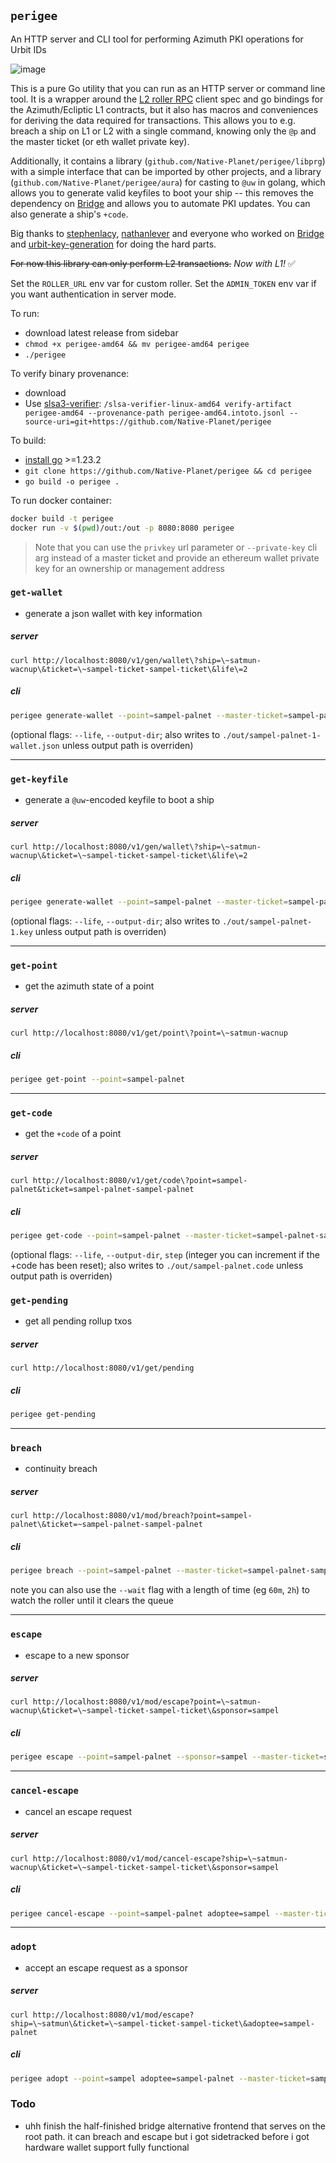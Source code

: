 ## `perigee`

An HTTP server and CLI tool for performing Azimuth PKI operations for Urbit IDs

![image](https://github.com/user-attachments/assets/4c252a1c-72d5-497d-aca3-8dd3dd958a47)

This is a pure Go utility that you can run as an HTTP server or command line tool. It is a wrapper around the [L2 roller RPC](https://urbit.github.io/roller-rpc-client/) client spec and go bindings for the Azimuth/Ecliptic L1 contracts, but it also has macros and conveniences for deriving the data required for transactions. This allows you to e.g. breach a ship on L1 or L2 with a single command, knowing only the `@p` and the master ticket (or eth wallet private key). 

Additionally, it contains a library (`github.com/Native-Planet/perigee/libprg`) with a simple interface that can be imported by other projects, and a library (`github.com/Native-Planet/perigee/aura`) for casting to `@uw` in golang, which allows you to generate valid keyfiles to boot your ship -- this removes the dependency on [Bridge](https://bridge.urbit.org) and allows you to automate PKI updates. You can also generate a ship's `+code`.

Big thanks to [stephenlacy](https://github.com/stephenlacy/go-urbit), [nathanlever](https://github.com/nathanlever/keygen) and everyone who worked on [Bridge](https://github.com/urbit/bridge) and [urbit-key-generation](https://github.com/urbit/urbit-key-generation) for doing the hard parts.

~~For now this library can only perform L2 transactions.~~ *Now with L1!* ✅

Set the `ROLLER_URL` env var for custom roller. Set the `ADMIN_TOKEN` env var if you want authentication in server mode.

To run:
- download latest release from sidebar
- `chmod +x perigee-amd64 && mv perigee-amd64 perigee`
- `./perigee`
  
To verify binary provenance:
- download 
- Use [slsa3-verifier](https://github.com/slsa-framework/slsa-verifier): `/slsa-verifier-linux-amd64 verify-artifact perigee-amd64 --provenance-path perigee-amd64.intoto.jsonl --source-uri=git+https://github.com/Native-Planet/perigee`

To build: 
- [install go](https://go.dev/doc/install) >=1.23.2 
- `git clone https://github.com/Native-Planet/perigee && cd perigee`
- `go build -o perigee .`

To run docker container:

```bash
docker build -t perigee
docker run -v $(pwd)/out:/out -p 8080:8080 perigee
```

> Note that you can use the `privkey` url parameter or `--private-key` cli arg instead of a master ticket and provide an ethereum wallet private key for an ownership or management address


### `get-wallet`
- generate a json wallet with key information
##### server

`curl http://localhost:8080/v1/gen/wallet\?ship=\~satmun-wacnup\&ticket=\~sampel-ticket-sampel-ticket\&life\=2`

##### cli
```bash
perigee generate-wallet --point=sampel-palnet --master-ticket=sampel-palnet-sampel-palnet
```

(optional flags: `--life`, `--output-dir`; also writes to `./out/sampel-palnet-1-wallet.json` unless output path is overriden)

---


### `get-keyfile`
- generate a `@uw`-encoded keyfile to boot a ship
##### server

`curl http://localhost:8080/v1/gen/wallet\?ship=\~satmun-wacnup\&ticket=\~sampel-ticket-sampel-ticket\&life\=2`

##### cli
```bash
perigee generate-wallet --point=sampel-palnet --master-ticket=sampel-palnet-sampel-palnet
```

(optional flags: `--life`, `--output-dir`; also writes to `./out/sampel-palnet-1.key` unless output path is overriden)

---

### `get-point` 
- get the azimuth state of a point
##### server

`curl http://localhost:8080/v1/get/point\?point=\~satmun-wacnup`

##### cli
```bash
perigee get-point --point=sampel-palnet
```

---

### `get-code`
- get the `+code` of a point
##### server

`curl http://localhost:8080/v1/get/code\?point=sampel-palnet&ticket=sampel-palnet-sampel-palnet`

##### cli

```bash
perigee get-code --point=sampel-palnet --master-ticket=sampel-palnet-sampel-palnet
```

(optional flags: `--life`, `--output-dir`, `step` (integer you can increment if the +code has been reset); also writes to `./out/sampel-palnet.code` unless output path is overriden)

### `get-pending`
- get all pending rollup txos
##### server

`curl http://localhost:8080/v1/get/pending`

##### cli
```bash
perigee get-pending
```

---



### `breach`
- continuity breach
##### server

`curl http://localhost:8080/v1/mod/breach?point=sampel-palnet\&ticket=~sampel-palnet-sampel-palnet`

##### cli
```bash
perigee breach --point=sampel-palnet --master-ticket=sampel-palnet-sampel-palnet
```
note you can also use the `--wait` flag with a length of time (eg `60m`, `2h`) to watch the roller until it clears the queue

---



### `escape`
- escape to a new sponsor
##### server

`curl http://localhost:8080/v1/mod/escape?point=\~satmun-wacnup\&ticket=\~sampel-ticket-sampel-ticket\&sponsor=sampel`

##### cli
```bash
perigee escape --point=sampel-palnet --sponsor=sampel --master-ticket=sampel-palnet-sampel-palnet
```

---



### `cancel-escape`
- cancel an escape request
##### server

`curl http://localhost:8080/v1/mod/cancel-escape?ship=\~satmun-wacnup\&ticket=\~sampel-ticket-sampel-ticket\&sponsor=sampel`

##### cli
```bash
perigee cancel-escape --point=sampel-palnet adoptee=sampel --master-ticket=sampel-palnet-sampel-palnet
```

---



### `adopt`
- accept an escape request as a sponsor
##### server

`curl http://localhost:8080/v1/mod/escape?ship=\~satmun\&ticket=\~sampel-ticket-sampel-ticket\&adoptee=sampel-palnet`

##### cli
```bash
perigee adopt --point=sampel adoptee=sampel-palnet --master-ticket=sampel-palnet-sampel-palnet
```


### Todo

- uhh finish the half-finished bridge alternative frontend that serves on the root path. it can breach and escape but i got sidetracked before i got hardware wallet support fully functional
